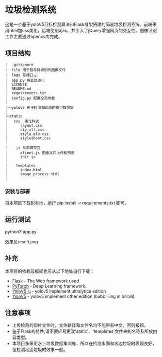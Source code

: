 # 垃圾检测系统
这是一个基于yoloV5目标检测算法和Flask框架搭建的简易垃圾检测系统。前端采用html加css美化，后端使用ajax，并引入了jQuery增强网页的交互性。图像识别工作主要通过opencv库完成。

## 项目结构
```Shell
│  .gitignore
│  file 用于暂存待识别的图像文件
│  logs 存储日志
│  app.py 在此处运行
│  LICENSE
│  README.md
│  requirements.txt
│  config.py 配置全局参数
|
|——yolov5 用于检测和训练的模型数据集
│
├─static
|   css  美化样式
│      layout.css
|      sty_all.css
|      style_ele.css
|      stylesheet.css
|
|    js 与前端交互
│      client.js 图像文件上传和预览
|      init.js 
|
|    templates
|      index.html 
|      image_process.html
|
```

### 安装与部署
将本项目下载到本地，运行 pip install -r requirements.txt 即可。

## 运行测试
python3 app.py

效果见result.png

## 补充
本项目的依赖及框架也可从以下地址自行下载：
* [Flask](http://www.dropwizard.io/1.0.2/docs/) - The Web framework used
* [PyTorch](https://pytorch.org/) - Deep Learning framework.
* [YoloV5_u](https://github.com/ultralytics/yolov5) - yolov5 implement ultralytics edition
* [YoloV5](https://github.com/bubbliiiing/yolov5-pytorch) - yolov5 implement other edition (bubbliiiing in bilibili)


## 注意事项
- 上传检测的图片文件时，文件路径和文件名均不能带有中文，否则报错。
- 鉴于Flask的特性,请不要轻易更改'static'、'templates'文件夹的名称及所放内容类型。
- 本项目多采用水上垃圾数据集训练，所以在检测水面和水边垃圾时表现良好，但检测地面垃圾时效果一般。
